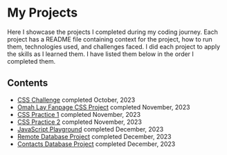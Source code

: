 # My Projects
Here I showcase the projects I completed during my coding journey. Each project has a README file containing context for the project, how to run them, technologies used, and challenges faced. I did each project to apply the skills as I learned them. I have listed them  below in the order I completed them. 
## Contents
* [CSS Challenge](CSS%20Challenge) completed October, 2023
* [Omah Lay Fanpage CSS Project](Omah%20Lay%20Fanpage%20CSS%20Project) completed November, 2023
* [CSS Practice 1](CSS%20Practice%201) completed November, 2023
* [CSS Practice 2](CSS%20Practice%202) completed November, 2023
* [JavaScript Playground](JavaScript%20Playground) completed December, 2023
* [Remote Database Project](Remote%20Database%20Project) completed December, 2023
* [Contacts Database Project](Contacts%20Database%20Project) completed December, 2023
